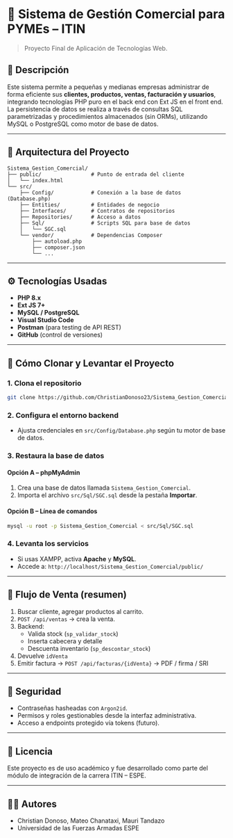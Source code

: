 
# 💼 Sistema de Gestión Comercial para PYMEs – ITIN

> Proyecto Final de Aplicación de Tecnologías Web.

## 📌 Descripción

Este sistema permite a pequeñas y medianas empresas administrar de forma eficiente sus **clientes, productos, ventas, facturación y usuarios**, integrando tecnologías PHP puro en el back end con Ext JS en el front end. La persistencia de datos se realiza a través de consultas SQL parametrizadas y procedimientos almacenados (sin ORMs), utilizando MySQL o PostgreSQL como motor de base de datos.

---

## 🧱 Arquitectura del Proyecto

```
Sistema_Gestion_Comercial/
├── public/                # Punto de entrada del cliente
│   └── index.html
└── src/
    ├── Config/            # Conexión a la base de datos (Database.php)
    ├── Entities/          # Entidades de negocio
    ├── Interfaces/        # Contratos de repositorios
    ├── Repositories/      # Acceso a datos
    ├── Sql/               # Scripts SQL para base de datos
    │   └── SGC.sql
    └── vendor/            # Dependencias Composer
        ├── autoload.php
        ├── composer.json
        └── ...
```

---

## ⚙️ Tecnologías Usadas

- **PHP 8.x**
- **Ext JS 7+**
- **MySQL / PostgreSQL**
- **Visual Studio Code**
- **Postman** (para testing de API REST)
- **GitHub** (control de versiones)

---

## 🚀 Cómo Clonar y Levantar el Proyecto

### 1. Clona el repositorio
```bash
git clone https://github.com/ChristianDonoso23/Sistema_Gestion_Comercial.git
```

### 2. Configura el entorno backend
- Ajusta credenciales en `src/Config/Database.php` según tu motor de base de datos.

### 3. Restaura la base de datos

#### Opción A – phpMyAdmin
1. Crea una base de datos llamada `Sistema_Gestion_Comercial`.
2. Importa el archivo `src/Sql/SGC.sql` desde la pestaña **Importar**.

#### Opción B – Línea de comandos
```bash
mysql -u root -p Sistema_Gestion_Comercial < src/Sql/SGC.sql
```

### 4. Levanta los servicios
- Si usas XAMPP, activa **Apache** y **MySQL**.
- Accede a: `http://localhost/Sistema_Gestion_Comercial/public/`

---

## 🔁 Flujo de Venta (resumen)

1. Buscar cliente, agregar productos al carrito.
2. `POST /api/ventas` → crea la venta.
3. Backend:
   - Valida stock (`sp_validar_stock`)
   - Inserta cabecera y detalle
   - Descuenta inventario (`sp_descontar_stock`)
4. Devuelve `idVenta`
5. Emitir factura → `POST /api/facturas/{idVenta}` → PDF / firma / SRI

---

## 🔐 Seguridad

- Contraseñas hasheadas con `Argon2id`.
- Permisos y roles gestionables desde la interfaz administrativa.
- Acceso a endpoints protegido vía tokens (futuro).

---

## 📄 Licencia

Este proyecto es de uso académico y fue desarrollado como parte del módulo de integración de la carrera ITIN – ESPE.

---

## 👨‍💻 Autores

- Christian Donoso, Mateo Chanataxi, Mauri Tandazo  
- Universidad de las Fuerzas Armadas ESPE
